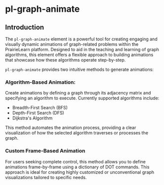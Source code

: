 # pl-graph-animate

## Introduction

The `pl-graph-animate` element is a powerful tool for creating engaging and visually dynamic animations of graph-related problems within the PrairieLearn platform. Designed to aid in the teaching and learning of graph algorithms, this element offers a flexible approach to building animations that showcase how these algorithms operate step-by-step.

`pl-graph-animate` provides two intuitive methods to generate animations:

### Algorithm-Based Animation: 
   Create animations by defining a graph through its adjacency matrix and specifying an algorithm to execute. Currently supported algorithms include:
   - Breadth-First Search (BFS)
   - Depth-First Search (DFS)
   - Dijkstra's Algorithm  

   This method automates the animation process, providing a clear visualization of how the selected algorithm traverses or processes the graph.

### Custom Frame-Based Animation  
   For users seeking complete control, this method allows you to define animations frame-by-frame using a dictionary of DOT commands. This approach is ideal for creating highly customized or unconventional graph visualizations tailored to specific needs.


